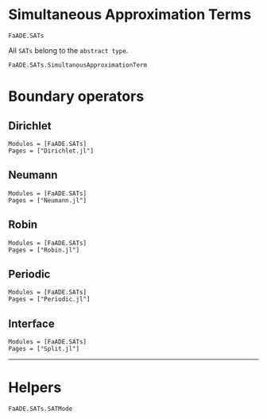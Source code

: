 # Simultaneous Approximation Terms

```@docs
FaADE.SATs
```

All `SATs` belong to the `abstract type`.

```@docs
FaADE.SATs.SimultanousApproximationTerm
```

# Boundary operators

## Dirichlet

```@autodocs
Modules = [FaADE.SATs]
Pages = ["Dirichlet.jl"]
```


## Neumann

```@autodocs
Modules = [FaADE.SATs]
Pages = ["Neumann.jl"]
```


## Robin

```@autodocs
Modules = [FaADE.SATs]
Pages = ["Robin.jl"]
```


## Periodic

```@autodocs
Modules = [FaADE.SATs]
Pages = ["Periodic.jl"]
```


## Interface

```@autodocs
Modules = [FaADE.SATs]
Pages = ["Split.jl"]
```


---

# Helpers


```@docs
FaADE.SATs.SATMode
```



